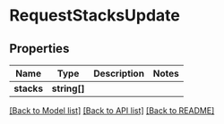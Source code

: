 # RequestStacksUpdate

## Properties
Name | Type | Description | Notes
------------ | ------------- | ------------- | -------------
**stacks** | **string[]** |  | 

[[Back to Model list]](../README.md#documentation-for-models) [[Back to API list]](../README.md#documentation-for-api-endpoints) [[Back to README]](../README.md)


